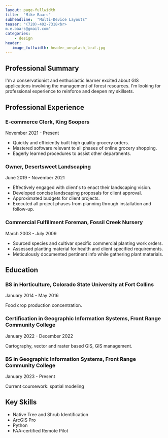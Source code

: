 ```yaml
---
layout: page-fullwidth
title:  "Mike Baars"
subheadline:  "Multi-Device Layouts"
teaser: "(720)-402-7318<br>
m.e.baars@gmail.com"
categories:
    - design
header:
   image_fullwidth: header_unsplash_leaf.jpg
---
```

<h2 class="font-size-h3">Professional Summary</h2>
<p class="font-size-p">I'm a conservationist and enthusiastic learner excited about GIS applications involving the management of forest resources. I'm looking for professional experience to reinforce and deepen my skillsets.</p>


<h2 class="font-size-h3">Professional Experience</h2>
<h3 class="font-size-h4">E-commerce Clerk, King Soopers</h3>
    <p class="font-size-small">November 2021 - Present</p>
    <ul class="font-size-p">
    <li>Quickly and efficiently built high quality grocery orders.</li>
    <li>Mastered software relevant to all phases of online grocery shopping.</li>
    <li>Eagerly learned procedures to assist other departments.</li>
    </ul>

<h3 class="font-size-h4">Owner, Desertsweet Landscaping</h3>
    <p class="font-size-small">June 2019 - November 2021</p>
    <ul class="font-size-p">
    <li>Effectively engaged with client's to enact their landscaping vision.</li>
    <li>Developed concise landscaping proposals for client approval.</li>
    <li>Approximated budgets for client projects.</li>
    <li>Executed all project phases from planning through installation and follow-up.</li>
    </ul>

<h3 class="font-size-h4">Commercial Fulfillment Foreman, Fossil Creek Nursery</h3>
    <p class="font-size-small">March 2003 - July 2009</p>
    <ul class="font-size-p">
    <li>Sourced species and cultivar specific commercial planting work orders.</li>
    <li>Assessed planting material for health and client specified requirements.</li>
    <li>Meticulously documented pertinent info while gathering plant materials.</li>
    </ul>

<h2 class="font-size-h3">Education</h2>
<h3 class="font-size-h4">BS in Horticulture, Colorado State University at Fort Collins</h3>
    <p class="font-size-small">January 2014 - May 2016</p>
    <p class="font-size-p">Food crop production concentration.</p>

<h3 class="font-size-h4">Certification in Geographic Information Systems, Front Range Community College</h3>
    <p class="font-size-small">January 2022 - December 2022</p>
    <p class="font-size-p">Cartography, vector and raster based GIS, GIS management.</p>

<h3 class="font-size-h4">BS in Geographic Information Systems, Front Range Community College</h3>
    <p class="font-size-small">January 2023 - Present</p>
    <p class="font-size-p">Current coursework: spatial modeling</p>

<h2 class="font-size-h3">Key Skills</h2>
    <ul class="font-size-p">
    <li>Native Tree and Shrub Identification</li>
    <li>ArcGIS Pro</li>
    <li>Python</li>
    <li>FAA-certified Remote Pilot</li>
    </ul>

